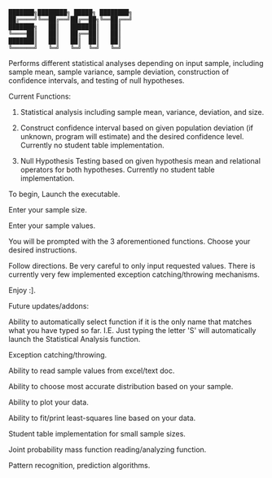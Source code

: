     ███████╗████████╗ █████╗ ████████╗
    ██╔════╝╚══██╔══╝██╔══██╗╚══██╔══╝
    ███████╗   ██║   ███████║   ██║   
    ╚════██║   ██║   ██╔══██║   ██║   
    ███████║   ██║   ██║  ██║   ██║   
    ╚══════╝   ╚═╝   ╚═╝  ╚═╝   ╚═╝   
                                  
Performs different statistical analyses depending on input sample, including sample mean, sample variance, sample deviation, construction of confidence intervals, and testing of null hypotheses.

Current Functions:

1) Statistical analysis including sample mean, variance, deviation, and size.

2) Construct confidence interval based on given population deviation (if unknown, program will estimate) and the desired confidence level. Currently no student table implementation.

3) Null Hypothesis Testing based on given hypothesis mean and relational operators for both hypotheses. Currently no student table implementation.

To begin, Launch the executable.

Enter your sample size.

Enter your sample values.

You will be prompted with the 3 aforementioned functions. Choose your desired instructions.

Follow directions. Be very careful to only input requested values. There is currently very few implemented exception catching/throwing mechanisms.

Enjoy :].


Future updates/addons:

Ability to automatically select function if it is the only name that matches what you have typed so far. I.E. Just typing the letter 'S' will automatically launch the Statistical Analysis function.

Exception catching/throwing.

Ability to read sample values from excel/text doc.

Ability to choose most accurate distribution based on your sample.

Ability to plot your data.

Ability to fit/print least-squares line based on your data.

Student table implementation for small sample sizes.

Joint probability mass function reading/analyzing function.

Pattern recognition, prediction algorithms.
